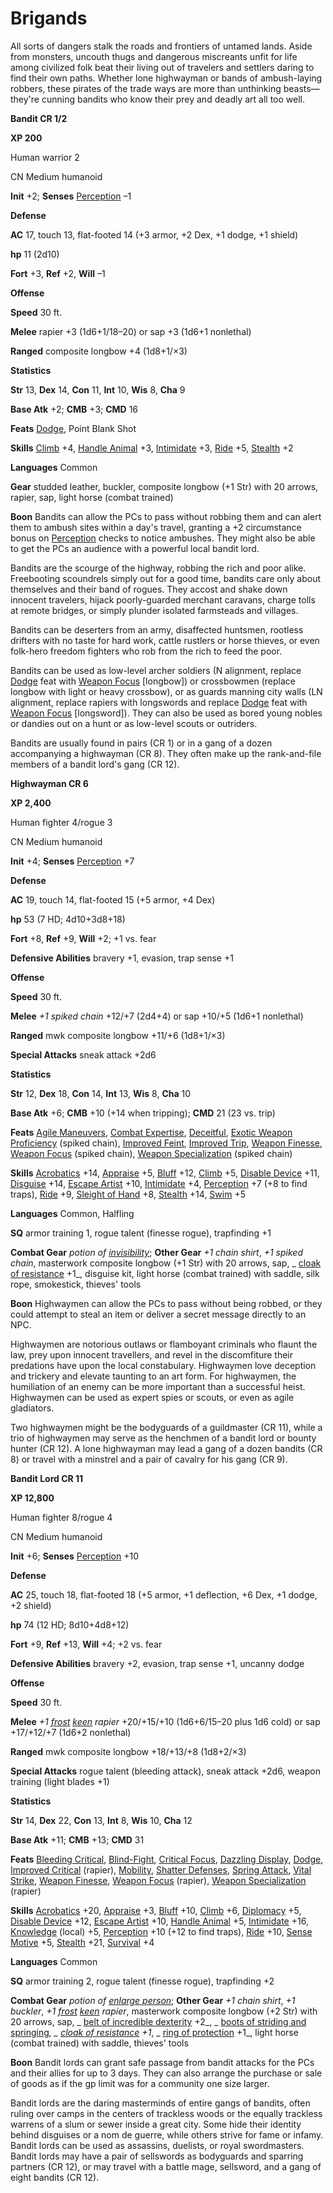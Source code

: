 # Brigands

All sorts of dangers stalk the roads and frontiers of untamed lands. Aside from monsters, uncouth thugs and dangerous miscreants unfit for life among civilized folk beat their living out of travelers and settlers daring to find their own paths. Whether lone highwayman or bands of ambush-laying robbers, these pirates of the trade ways are more than unthinking beasts—they're cunning bandits who know their prey and deadly art all too well.

**Bandit CR 1/2**

**XP 200**

Human warrior 2

CN Medium humanoid

**Init** +2; **Senses** [Perception](../../skills/perception.html#_perception) –1

**Defense**

**AC** 17, touch 13, flat-footed 14 (+3 armor, +2 Dex, +1 dodge, +1 shield)

**hp** 11 (2d10)

**Fort** +3, **Ref** +2, **Will** –1

**Offense**

**Speed** 30 ft.

**Melee** rapier +3 (1d6+1/18–20) or sap +3 (1d6+1 nonlethal)

**Ranged** composite longbow +4 (1d8+1/×3)

**Statistics**

**Str** 13, **Dex** 14, **Con** 11, **Int** 10, **Wis** 8, **Cha** 9

**Base Atk** +2; **CMB** +3; **CMD** 16

**Feats** [Dodge](../../feats.html#_dodge), Point Blank Shot

**Skills** [Climb](../../skills/climb.html#_climb) +4, [Handle Animal](../../skills/handleAnimal.html#_handle-animal) +3, [Intimidate](../../skills/intimidate.html#_intimidate) +3, [Ride](../../skills/ride.html#_ride) +5, [Stealth](../../skills/stealth.html#_stealth) +2

**Languages** Common

**Gear** studded leather, buckler, composite longbow (+1 Str) with 20 arrows, rapier, sap, light horse (combat trained)

**Boon** Bandits can allow the PCs to pass without robbing them and can alert them to ambush sites within a day's travel, granting a +2 circumstance bonus on [Perception](../../skills/perception.html#_perception) checks to notice ambushes. They might also be able to get the PCs an audience with a powerful local bandit lord.

Bandits are the scourge of the highway, robbing the rich and poor alike. Freebooting scoundrels simply out for a good time, bandits care only about themselves and their band of rogues. They accost and shake down innocent travelers, hijack poorly-guarded merchant caravans, charge tolls at remote bridges, or simply plunder isolated farmsteads and villages.

Bandits can be deserters from an army, disaffected huntsmen, rootless drifters with no taste for hard work, cattle rustlers or horse thieves, or even folk-hero freedom fighters who rob from the rich to feed the poor.

Bandits can be used as low-level archer soldiers (N alignment, replace [Dodge](../../feats.html#_dodge) feat with [Weapon Focus](../../feats.html#_weapon-focus) [longbow]) or crossbowmen (replace longbow with light or heavy crossbow), or as guards manning city walls (LN alignment, replace rapiers with longswords and replace [Dodge](../../feats.html#_dodge) feat with [Weapon Focus](../../feats.html#_weapon-focus) [longsword]). They can also be used as bored young nobles or dandies out on a hunt or as low-level scouts or outriders.

Bandits are usually found in pairs (CR 1) or in a gang of a dozen accompanying a highwayman (CR 8). They often make up the rank-and-file members of a bandit lord's gang (CR 12).

**Highwayman CR 6**

**XP 2,400**

Human fighter 4/rogue 3

CN Medium humanoid

**Init** +4; **Senses** [Perception](../../skills/perception.html#_perception) +7

**Defense**

**AC** 19, touch 14, flat-footed 15 (+5 armor, +4 Dex)

**hp** 53 (7 HD; 4d10+3d8+18)

**Fort** +8, **Ref** +9, **Will** +2; +1 vs. fear

**Defensive Abilities** bravery +1, evasion, trap sense +1

**Offense**

**Speed** 30 ft.

**Melee** _+1 spiked chain_ +12/+7 (2d4+4) or sap +10/+5 (1d6+1 nonlethal)

**Ranged** mwk composite longbow +11/+6 (1d8+1/×3)

**Special Attacks** sneak attack +2d6

**Statistics**

**Str** 12, **Dex** 18, **Con** 14, **Int** 13, **Wis** 8, **Cha** 10

**Base Atk** +6; **CMB** +10 (+14 when tripping); **CMD** 21 (23 vs. trip)

**Feats** [Agile Maneuvers](../../feats.html#_agile-maneuvers), [Combat Expertise](../../feats.html#_combat-expertise), [Deceitful](../../feats.html#_deceitful), [Exotic Weapon Proficiency](../../feats.html#_exotic-weapon-proficiency) (spiked chain), [Improved Feint](../../feats.html#_improved-feint), [Improved Trip](../../feats.html#_improved-trip), [Weapon Finesse](../../feats.html#_weapon-finesse), [Weapon Focus](../../feats.html#_weapon-focus) (spiked chain), [Weapon Specialization](../../feats.html#_weapon-specialization) (spiked chain)

**Skills** [Acrobatics](../../skills/acrobatics.html#_acrobatics) +14, [Appraise](../../skills/appraise.html#_appraise) +5, [Bluff](../../skills/bluff.html#_bluff) +12, [Climb](../../skills/climb.html#_climb) +5, [Disable Device](../../skills/disableDevice.html#_disable-device) +11, [Disguise](../../skills/disguise.html#_disguise) +14, [Escape Artist](../../skills/escapeArtist.html#_escape-artist) +10, [Intimidate](../../skills/intimidate.html#_intimidate) +4, [Perception](../../skills/perception.html#_perception) +7 (+8 to find traps), [Ride](../../skills/ride.html#_ride) +9, [Sleight of Hand](../../skills/sleightOfHand.html#_sleight-of-hand) +8, [Stealth](../../skills/stealth.html#_stealth) +14, [Swim](../../skills/swim.html#_swim) +5

**Languages** Common, Halfling

**SQ** armor training 1, rogue talent (finesse rogue), trapfinding +1

**Combat Gear** _potion of [invisibility](../../spells/invisibility.html#_invisibility)_; **Other Gear** _+1 chain shirt_, _+1 spiked chain_, masterwork composite longbow (+1 Str) with 20 arrows, sap, _ [cloak of resistance](../../magicItems/wondrousItems.html#_cloak-of-resistance) +1_, disguise kit, light horse (combat trained) with saddle, silk rope, smokestick, thieves' tools

**Boon** Highwaymen can allow the PCs to pass without being robbed, or they could attempt to steal an item or deliver a secret message directly to an NPC.

Highwaymen are notorious outlaws or flamboyant criminals who flaunt the law, prey upon innocent travellers, and revel in the discomfiture their predations have upon the local constabulary. Highwaymen love deception and trickery and elevate taunting to an art form. For highwaymen, the humiliation of an enemy can be more important than a successful heist. Highwaymen can be used as expert spies or scouts, or even as agile gladiators.

Two highwaymen might be the bodyguards of a guildmaster (CR 11), while a trio of highwaymen may serve as the henchmen of a bandit lord or bounty hunter (CR 12). A lone highwayman may lead a gang of a dozen bandits (CR 8) or travel with a minstrel and a pair of cavalry for his gang (CR 9).

**Bandit Lord CR 11**

**XP 12,800**

Human fighter 8/rogue 4

CN Medium humanoid

**Init** +6; **Senses** [Perception](../../skills/perception.html#_perception) +10

**Defense**

**AC** 25, touch 18, flat-footed 18 (+5 armor, +1 deflection, +6 Dex, +1 dodge, +2 shield)

**hp** 74 (12 HD; 8d10+4d8+12)

**Fort** +9, **Ref** +13, **Will** +4; +2 vs. fear

**Defensive Abilities** bravery +2, evasion, trap sense +1, uncanny dodge

**Offense**

**Speed** 30 ft.

**Melee** _+1 [frost](../../magicItems/weapons.html#_weapons-frost) [keen](../../magicItems/weapons.html#_weapons-keen) rapier_ +20/+15/+10 (1d6+6/15–20 plus 1d6 cold) or sap +17/+12/+7 (1d6+2 nonlethal)

**Ranged** mwk composite longbow +18/+13/+8 (1d8+2/×3)

**Special Attacks** rogue talent (bleeding attack), sneak attack +2d6, weapon training (light blades +1)

**Statistics**

**Str** 14, **Dex** 22, **Con** 13, **Int** 8, **Wis** 10, **Cha** 12

**Base Atk** +11; **CMB** +13; **CMD** 31

**Feats** [Bleeding Critical](../../feats.html#_bleeding-critical), [Blind-Fight](../../feats.html#_blind-fight), [Critical Focus](../../feats.html#_critical-focus), [Dazzling Display](../../feats.html#_dazzling-display), [Dodge](../../feats.html#_dodge), [Improved Critical](../../feats.html#_improved-critical) (rapier), [Mobility](../../feats.html#_mobility), [Shatter Defenses](../../feats.html#_shatter-defenses), [Spring Attack](../../feats.html#_spring-attack), [Vital Strike](../../feats.html#_vital-strike), [Weapon Finesse](../../feats.html#_weapon-finesse), [Weapon Focus](../../feats.html#_weapon-focus) (rapier), [Weapon Specialization](../../feats.html#_weapon-specialization) (rapier)

**Skills** [Acrobatics](../../skills/acrobatics.html#_acrobatics) +20, [Appraise](../../skills/appraise.html#_appraise) +3, [Bluff](../../skills/bluff.html#_bluff) +10, [Climb](../../skills/climb.html#_climb) +6, [Diplomacy](../../skills/diplomacy.html#_diplomacy) +5, [Disable Device](../../skills/disableDevice.html#_disable-device) +12, [Escape Artist](../../skills/escapeArtist.html#_escape-artist) +10, [Handle Animal](../../skills/handleAnimal.html#_handle-animal) +5, [Intimidate](../../skills/intimidate.html#_intimidate) +16, [Knowledge](../../skills/knowledge.html#_knowledge) (local) +5, [Perception](../../skills/perception.html#_perception) +10 (+12 to find traps), [Ride](../../skills/ride.html#_ride) +10, [Sense Motive](../../skills/senseMotive.html#_sense-motive) +5, [Stealth](../../skills/stealth.html#_stealth) +21, [Survival](../../skills/survival.html#_survival) +4

**Languages** Common

**SQ** armor training 2, rogue talent (finesse rogue), trapfinding +2

**Combat Gear** _potion of [enlarge person](../../spells/enlargePerson.html#_enlarge-person)_; **Other Gear** _+1 chain shirt_, _+1 buckler_, _+1 [frost](../../magicItems/weapons.html#_weapons-frost) [keen](../../magicItems/weapons.html#_weapons-keen) rapier_, masterwork composite longbow (+2 Str) with 20 arrows, sap, _ [belt of incredible dexterity](../../magicItems/wondrousItems.html#_belt-of-incredible-dexterity) +2_, _ [boots of striding and springing](../../magicItems/wondrousItems.html#_boots-of-striding-and-springing)_, _ [cloak of resistance](../../magicItems/wondrousItems.html#_cloak-of-resistance) +1_, _ [ring of protection](../../magicItems/rings.html#_ring-of-protection) +1_, light horse (combat trained) with saddle, thieves' tools

**Boon** Bandit lords can grant safe passage from bandit attacks for the PCs and their allies for up to 3 days. They can also arrange the purchase or sale of goods as if the gp limit was for a community one size larger.

Bandit lords are the daring masterminds of entire gangs of bandits, often ruling over camps in the centers of trackless woods or the equally trackless warrens of a slum or sewer inside a great city. Some hide their identity behind disguises or a nom de guerre, while others strive for fame or infamy. Bandit lords can be used as assassins, duelists, or royal swordmasters. Bandit lords may have a pair of sellswords as bodyguards and sparring partners (CR 12), or may travel with a battle mage, sellsword, and a gang of eight bandits (CR 12).

